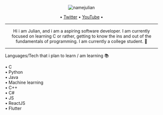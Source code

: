 <p align="center">
  <img src="https://user-images.githubusercontent.com/53817791/117187652-ba1a6800-ae0e-11eb-981f-6f6fa73e1af7.png" alt="namejulian"/>
</p>
<p align="center">  
  • <a href="https://twitter.com/MacatoJulian">Twitter</a> •
  <a href="https://www.youtube.com/channel/UCha2OxI-Eei32ZBzDobYAbQ">YouTube</a> •
</p>

---

<p align="center">
Hi i am Julian, and i am a aspiring software developer. I am currently focused on learning C or rather, getting to know the ins and out of the fundamentals of programming. I am currently a college student. 🍔
</p>

---

Languages/Tech that i plan to learn / am learning 📚

• C <br />
• Python <br />
• Java <br />
• Machine learning <br />
• C++ <br />
• C# <br />
• JS <br />
• ReactJS <br />
• Flutter <br />
</p>
